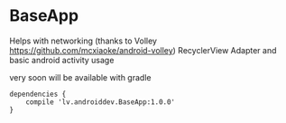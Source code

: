 # BaseApp

Helps with networking (thanks to Volley https://github.com/mcxiaoke/android-volley)
RecyclerView Adapter and basic android activity usage

very soon will be available with gradle

```
dependencies {
    compile 'lv.androiddev.BaseApp:1.0.0'
}
```
